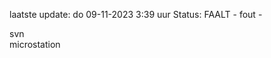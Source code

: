 laatste update: 
do 09-11-2023  3:39   uur 
Status: FAALT - fout - 
<div class="service R">svn</div><div class="service Y">microstation</div>